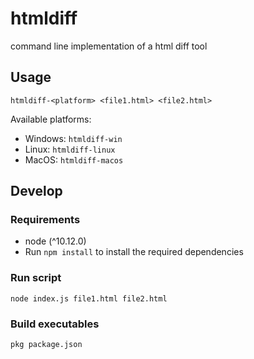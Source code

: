 # htmldiff
command line implementation of a html diff tool

## Usage
`htmldiff-<platform> <file1.html> <file2.html>`

Available platforms:
- Windows: `htmldiff-win`
- Linux: `htmldiff-linux`
- MacOS: `htmldiff-macos`

## Develop

### Requirements
- node (^10.12.0)
- Run `npm install` to install the required dependencies

### Run script
`node index.js file1.html file2.html`

### Build executables
`pkg package.json`
